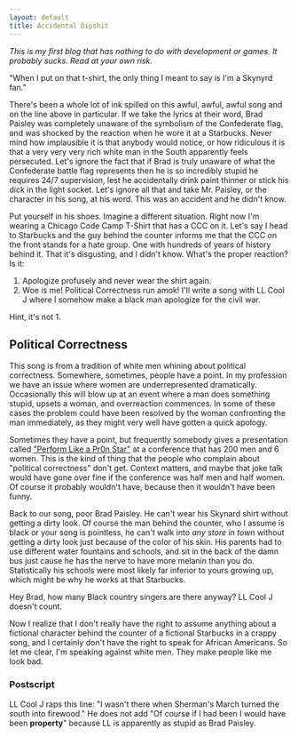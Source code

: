 ```yaml
---
layout: default
title: Accidental Dipshit
---
```


_This is my first blog that has nothing to do with development or games. It probably sucks. Read at your own risk._

"When I put on that t-shirt, the only thing I meant to say is I'm a Skynyrd fan."

There's been a whole lot of ink spilled on this awful, awful, awful song and on the line above in particular. If we take the lyrics at their word, Brad Paisley was completely unaware of the symbolism of the Confederate flag, and was shocked by the reaction when he wore it at a Starbucks. Never mind how implausible it is that anybody would notice, or how ridiculous it is that a very very very rich white man in the South apparently feels persecuted. Let's ignore the fact that if Brad is truly unaware of what the Confederate battle flag represents then he is so incredibly stupid he requires 24/7 supervision, lest he accidentally drink paint thinner or stick his dick in the light socket. Let's ignore all that and take Mr. Paisley, or the character in his song, at his word. This was an accident and he didn't know.

Put yourself in his shoes. Imagine a different situation. Right now I'm wearing a Chicago Code Camp T-Shirt that has a CCC on it. Let's say I head to Starbucks and the guy behind the counter informs me that the CCC on the front stands for a hate group. One with hundreds of years of history behind it. That it's disgusting, and I didn't know. What's the proper reaction?  Is it:

1. Apologize profusely and never wear the shirt again.
2. Woe is me! Political Correctness run amok!  I'll write a song with LL Cool J where I somehow make a black man apologize for the civil war.

Hint, it's not 1.


## Political Correctness

This song is from a tradition of white men whining about political correctness. Somewhere, sometimes, people have a point. In my profession we have an issue where women are underrepresented dramatically. Occasionally this will blow up at an event where a man does something stupid, upsets a woman, and overreaction commences. In some of these cases the problem could have been resolved by the woman confronting the man immediately, as they might very well have gotten a quick apology.

Sometimes they have a point, but frequently somebody gives a presentation called ["Perform Like a Pr0n Star"](http://www.ultrasaurus.com/sarahblog/2009/04/gender-and-sex-at-gogaruco/) at a conference that has 200 men and 6 women. This is the kind of thing that the people who complain about "political correctness" don't get. Context matters, and maybe that joke talk would have gone over fine if the conference was half men and half women. Of course it probably wouldn't have, because then it wouldn't have been funny.

Back to our song, poor Brad Paisley. He can't wear his Skynard shirt without getting a dirty look. Of course the man behind the counter, who I assume is black or your song is pointless, he can't walk into _any store in town_ without getting a dirty look just because of the color of his skin. His parents had to use different water fountains and schools, and sit in the back of the damn bus just cause he has the nerve to have more melanin than you do. Statistically his schools were most likely far inferior to yours growing up, which might be why he works at that Starbucks.

Hey Brad, how many Black country singers are there anyway? LL Cool J doesn't count.

Now I realize that I don't really have the right to assume anything about a fictional character behind the counter of a fictional Starbucks in a crappy song, and I certainly don't have the right to speak for African Americans. So let me clear, I'm speaking against white men. They make people like me look bad.

### Postscript

LL Cool J raps this line: "I wasn't there when Sherman's March turned the south into firewood." He does not add "Of course if I had been I would have been **property**" because LL is apparently as stupid as Brad Paisley.

